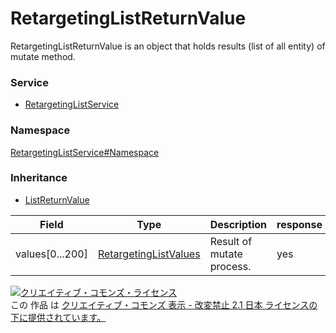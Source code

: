 

# RetargetingListReturnValue

RetargetingListReturnValue is an object that holds results (list of all entity) of mutate method.

### Service

+ [RetargetingListService](../../services/RetargetingListService.md)

### Namespace

[RetargetingListService#Namespace](../../services/RetargetingListService.md#namespace)

### Inheritance

+ [ListReturnValue](../Common/ListReturnValue.md)

| Field | Type | Description | response | add | set |
| ----- | ---- | ----------- | -------- | --------- | --------- |
| values[0...200] | [RetargetingListValues](./RetargetingListValues.md) | Result of mutate process. | yes | - | - | |

<a rel="license" href="http://creativecommons.org/licenses/by-nd/2.1/jp/"><img alt="クリエイティブ・コモンズ・ライセンス" style="border-width:0" src="https://i.creativecommons.org/l/by-nd/2.1/jp/88x31.png" /></a><br />この 作品 は <a rel="license" href="http://creativecommons.org/licenses/by-nd/2.1/jp/">クリエイティブ・コモンズ 表示 - 改変禁止 2.1 日本 ライセンスの下に提供されています。</a>
